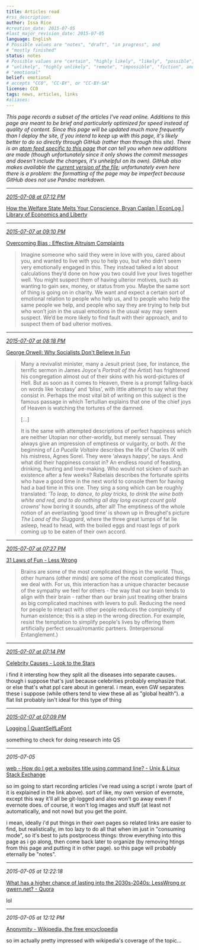 ```yaml
---
title: Articles read
#rss_description: 
author: Issa Rice
#creation_date: 2015-07-05
#last_major_revision_date: 2015-07-05
language: English
# Possible values are "notes", "draft", "in progress", and
# "mostly finished"
status: notes
# Possible values are "certain", "highly likely", "likely", "possible",
# "unlikely", "highly unlikely", "remote", "impossible", "fiction", and
# "emotional"
belief: emotional
# accepts "CC0", "CC-BY", or "CC-BY-SA"
license: CC0
tags: news, articles, links
#aliases: 
---
```


*This page records a subset of the articles I've read online. Additions
to this page are meant to be brief and particularly optimized for speed
instead of quality of content. Since this page will be updated much more
frequently than I deploy the site, if you intend to keep up with this
page, it's likely better to do so directly through GitHub (rather than
through this site). There is an [atom feed specific to this
page][gh_atom] that can tell you when new additions are made (though
unfortunately since it only shows the commit messages and doesn't
include the changes, it's unhelpful on its own). GitHub also makes
available the [current version of the file][gh_curr]; unfortunately even
here there is a problem: the formatting of the page may be imperfect
because GitHub does not use Pandoc markdown.*

[gh_atom]: https://github.com/riceissa/issarice.com/commits/master/wiki/articles-read.md.atom
[gh_curr]: https://github.com/riceissa/issarice.com/blob/master/wiki/articles-read.md

<!--
    The line below *must* be the third line in this file containing
    just three hyphens.
-->

---


*<a href="#2015-07-08-at-07-12-pm" id=2015-07-08-at-07-12-pm>2015-07-08 at 07:12 PM</a>*

[How the Welfare State Melts Your Conscience, Bryan Caplan | EconLog | Library of Economics and Liberty](http://econlog.econlib.org/archives/2015/07/how_the_welfare_1.html)




---



*<a href="#2015-07-07-at-09-10-pm" id=2015-07-07-at-09-10-pm>2015-07-07 at 09:10 PM</a>*

[Overcoming Bias : Effective Altruism Complaints](http://www.overcomingbias.com/2015/07/effective-altruism-complaints.html)

> Imagine someone who said they were in love with you, cared about you,
> and wanted to live with you to help you, but who didn’t seem very
> emotionally engaged in this. They instead talked a lot about
> calculations they’d done on how you two could live your lives together
> well. You might suspect them of having ulterior motives, such as
> wanting to gain sex, money, or status from you. Maybe the same sort of
> thing is going on in charity. We want and expect a certain sort of
> emotional relation to people who help us, and to people who help the
> same people we help, and people who say they are trying to help but
> who won’t join in the usual emotions in the usual way may seem
> suspect. We’d be more likely to find fault with their approach, and to
> suspect them of bad ulterior motives.

---



*<a href="#2015-07-07-at-08-18-pm" id=2015-07-07-at-08-18-pm>2015-07-07 at 08:18 PM</a>*

[George Orwell: Why Socialists Don't Believe In Fun](http://www.orwell.ru/library/articles/socialists/english/e_fun)


> Many a revivalist minister, many a Jesuit priest (see, for instance, the
> terrific sermon in James Joyce's *Portrait of the Artist*) has
> frightened his congregation almost out of their skins with his
> word-pictures of Hell. But as soon as it comes to Heaven, there is a
> prompt falling-back on words like ‘ecstasy’ and ‘bliss’, with little
> attempt to say what they consist in. Perhaps the most vital bit of
> writing on this subject is the famous passage in which Tertullian
> explains that one of the chief joys of Heaven is watching the tortures
> of the damned.
>
> [...]
>
> It is the same with attempted descriptions of perfect happiness which
> are neither Utopian nor other-worldly, but merely sensual. They always
> give an impression of emptiness or vulgarity, or both. At the beginning
> of *La Pucelle Voltaire* describes the life of Charles IX with his
> mistress, Agnes Sorel. They were ‘always happy’, he says. And what did
> their happiness consist in? An endless round of feasting, drinking,
> hunting and love-making. Who would not sicken of such an existence after
> a few weeks? Rabelais describes the fortunate spirits who have a good
> time in the next world to console them for having had a bad time in this
> one. They sing a song which can be roughly translated: ‘*To leap, to
> dance, to play tricks, to drink the wine both white and red, and to do
> nothing all day long except count gold crowns*’ how boring it sounds,
> after all! The emptiness of the whole notion of an everlasting ‘good
> time’ is shown up in Breughel's picture *The Land of the Sluggard*,
> where the three great lumps of fat lie asleep, head to head, with the
> boiled eggs and roast legs of pork coming up to be eaten of their own
> accord.

---



*<a href="#2015-07-07-at-07-27-pm" id=2015-07-07-at-07-27-pm>2015-07-07 at 07:27 PM</a>*

[31 Laws of Fun - Less Wrong](http://lesswrong.com/lw/y0/31_laws_of_fun/)

> Brains are some of the most complicated things in the world.  Thus,
> other humans (other minds) are some of the most complicated things we
> deal with.  For us, this interaction has a unique character because of
> the sympathy we feel for others - the way that our brain tends to
> align with their brain - rather than our brain just treating other
> brains as big complicated machines with levers to pull.  Reducing the
> need for people to interact with other people reduces the complexity
> of human existence; this is a step in the wrong direction.  For
> example, resist the temptation to simplify people's lives by offering
> them artificially perfect sexual/romantic partners. (Interpersonal
> Entanglement.)

---



*<a href="#2015-07-07-at-07-14-pm" id=2015-07-07-at-07-14-pm>2015-07-07 at 07:14 PM</a>*

[Celebrity Causes - Look to the Stars](https://www.looktothestars.org/cause)

i find it intersting how they split all the diseases into separate
causes.. though i suppose that's just because celebrities probably
emphasize that. or else that's what ppl care about in general. i mean,
even GW separates these i suppose (while others tend to view these all
as "global health"). a flat list probably isn't ideal for this type of
thing

---



*<a href="#2015-07-07-at-07-09-pm" id=2015-07-07-at-07-09-pm>2015-07-07 at 07:09 PM</a>*

[Logging | QuantSelfLaFont](http://quantselflafont.com/category/logging/)

something to check for doing research into QS


---


*2015-07-05*

[web - How do I get a websites title using command line? - Unix & Linux Stack Exchange](https://unix.stackexchange.com/questions/103252/how-do-i-get-a-websites-title-using-command-line)

so im going to start recording articles i've read using a script i wrote
(part of it is explained in the link above). sort of like, my own
version of evernote, except this way it'll all be git-logged and also
won't go away even if evernote does. of course, it won't log images and
stuff (at least not automatically, and not now) but you get the point.

i mean, ideally i'd put things in their *own* pages so related links are
easier to find, but realistically, im too lazy to do all that when im
just in "consuming mode", so it's best to juts postprocess things: throw
everything into this page as i go along, then come back later to
organize (by removing htings from this page and putting it in other
page). so this page will probably eternally be "notes".

---

*2015-07-05 at 12:22:18*

[What has a higher chance of lasting into the 2030s-2040s: LessWrong or gwern.net? - Quora](https://www.quora.com/Less-Wrong/What-has-a-higher-chance-of-lasting-into-the-2030s-2040s-LessWrong-or-gwern-net)

lol

---

*2015-07-05 at 12:12 PM*

[Anonymity - Wikipedia, the free encyclopedia](https://en.wikipedia.org/wiki/Anonymity)

so im actually pretty impressed with wikipedia's coverage of the topic...
